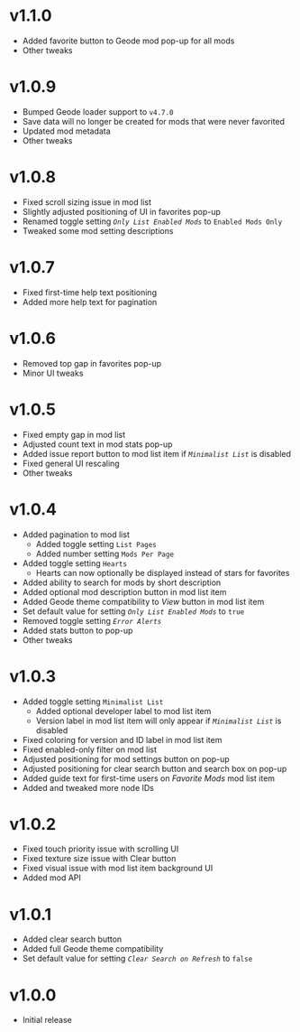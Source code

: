 # v1.1.0
- Added favorite button to Geode mod pop-up for all mods
- Other tweaks

# v1.0.9
- Bumped Geode loader support to `v4.7.0`
- Save data will no longer be created for mods that were never favorited
- Updated mod metadata
- Other tweaks

# v1.0.8
- Fixed scroll sizing issue in mod list
- Slightly adjusted positioning of UI in favorites pop-up
- Renamed toggle setting *`Only List Enabled Mods`* to `Enabled Mods Only`
- Tweaked some mod setting descriptions

# v1.0.7
- Fixed first-time help text positioning
- Added more help text for pagination

# v1.0.6
- Removed top gap in favorites pop-up
- Minor UI tweaks

# v1.0.5
- Fixed empty gap in mod list
- Adjusted count text in mod stats pop-up
- Added issue report button to mod list item if *`Minimalist List`* is disabled
- Fixed general UI rescaling
- Other tweaks

# v1.0.4
- Added pagination to mod list
  - Added toggle setting `List Pages`
  - Added number setting `Mods Per Page`
- Added toggle setting `Hearts`
  - Hearts can now optionally be displayed instead of stars for favorites
- Added ability to search for mods by short description
- Added optional mod description button in mod list item
- Added Geode theme compatibility to *View* button in mod list item
- Set default value for setting *`Only List Enabled Mods`* to `true`
- Removed toggle setting *`Error Alerts`*
- Added stats button to pop-up
- Other tweaks

# v1.0.3
- Added toggle setting `Minimalist List`
  - Added optional developer label to mod list item
  - Version label in mod list item will only appear if *`Minimalist List`* is disabled
- Fixed coloring for version and ID label in mod list item
- Fixed enabled-only filter on mod list
- Adjusted positioning for mod settings button on pop-up
- Adjusted positioning for clear search button and search box on pop-up
- Added guide text for first-time users on *Favorite Mods* mod list item
- Added and tweaked more node IDs

# v1.0.2
- Fixed touch priority issue with scrolling UI
- Fixed texture size issue with Clear button
- Fixed visual issue with mod list item background UI
- Added mod API

# v1.0.1
- Added clear search button
- Added full Geode theme compatibility
- Set default value for setting *`Clear Search on Refresh`* to `false`

# v1.0.0
- Initial release